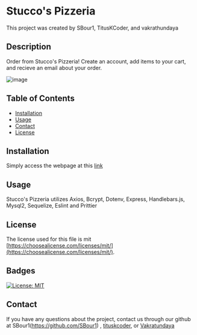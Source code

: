 # Stucco's Pizzeria

This project was created by SBour1, TitusKCoder, and vakrathundaya

## Description

Order from Stucco's Pizzeria! Create an account, add items to your cart, and recieve an email about your order.

![image](https://user-images.githubusercontent.com/94375676/159121928-e51b366d-7ccf-4b5c-b88b-ad6dae6e45b3.png)

## Table of Contents 

- [Installation](#installation)
- [Usage](#usage)
- [Contact](#contact)
- [License](#license)

## Installation

Simply access the webpage at this [link](https://limitless-basin-23709.herokuapp.com/)

## Usage

Stucco's Pizzeria utilizes Axios, Bcrypt, Dotenv, Express, Handlebars.js, Mysql2, Sequelize, Eslint and Prittier


## License

The license used for this file is mit [https://choosealicense.com/licenses/mit/](https://choosealicense.com/licenses/mit/). 

## Badges

[![License: MIT](https://img.shields.io/badge/License-MIT-yellow.svg)](https://opensource.org/licenses/MIT)


## Contact
If you have any questions about the project, contact us through our github at SBour1(https://github.com/SBour1) , [tituskcoder](https://github.com/tituskcoder/), or [Vakratundaya](https://github.com/vakrathundaya)



